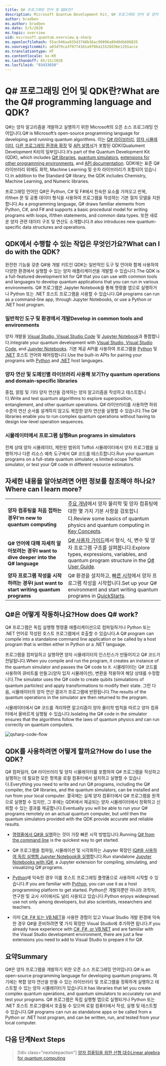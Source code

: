 ```yaml
---
title: Q# 프로그래밍 언어 및 QDK란?
description: Microsoft Quantum Development Kit, Q# 프로그래밍 언어 및 양자 프로그램을 만드는 방법에 대해 알아봅니다.
author: bradben
ms.author: bradben
ms.date: 5/5/2020
ms.topic: overview
uid: microsoft.quantum.overview.q-sharp
ms.openlocfilehash: 55ac946aa935d3748b36ac99096a89d0db686835
ms.sourcegitcommit: a03d79ca3f0774161a9f86a15528d36e1291acce
ms.translationtype: HT
ms.contentlocale: ko-KR
ms.lasthandoff: 05/15/2020
ms.locfileid: "83433030"
---
```

# <a name="what-are-the-q-programming-language-and-qdk"></a><span data-ttu-id="40f06-103">Q# 프로그래밍 언어 및 QDK란?</span><span class="sxs-lookup"><span data-stu-id="40f06-103">What are the Q# programming language and QDK?</span></span>

<span data-ttu-id="40f06-104">Q#는 양자 알고리즘을 개발하고 실행하기 위한 Microsoft의 오픈 소스 프로그래밍 언어입니다.</span><span class="sxs-lookup"><span data-stu-id="40f06-104">Q# is Microsoft’s open-source programming language for developing and running quantum algorithms.</span></span> <span data-ttu-id="40f06-105">이는 [Q# 라이브러리](xref:microsoft.quantum.libraries), [양자 시뮬레이터](xref:microsoft.quantum.machines), [다른 프로그래밍 환경용 확장](xref:microsoft.quantum.install) 및 [API 설명서](xref:microsoft.quantum.standardlibsintro)가 포함된 QDK(Qualument Development Kit)의 일부입니다.</span><span class="sxs-lookup"><span data-stu-id="40f06-105">It’s part of the Quantum Development Kit (QDK), which includes [Q# libraries](xref:microsoft.quantum.libraries), [quantum simulators](xref:microsoft.quantum.machines), [extensions for other programming environments](xref:microsoft.quantum.install), and [API documentation](xref:microsoft.quantum.standardlibsintro).</span></span> <span data-ttu-id="40f06-106">QDK에는 표준 Q# 라이브러리 외에도 화학, Machine Learning 및 숫자 라이브러리가 포함되어 있습니다.</span><span class="sxs-lookup"><span data-stu-id="40f06-106">In addition to the Standard Q# library, the QDK includes Chemistry, Machine Learning, and Numeric libraries.</span></span>

<span data-ttu-id="40f06-107">프로그래밍 언어인 Q#은 Python, C# 및 F#에서 친숙한 요소를 가져오고 반복, if/then 문 및 공통 데이터 형식을 사용하여 프로그램을 작성하는 기본 절차 모델을 지원합니다.</span><span class="sxs-lookup"><span data-stu-id="40f06-107">As a programming language, Q# draws familiar elements from Python, C#, and F# and supports a basic procedural model for writing programs with loops, if/then statements, and common data types.</span></span> <span data-ttu-id="40f06-108">또한 새로운 양자 관련 데이터 구조 및 연산도 소개합니다.</span><span class="sxs-lookup"><span data-stu-id="40f06-108">It also introduces new quantum-specific data structures and operations.</span></span>

## <a name="what-can-i-do-with-the-qdk"></a><span data-ttu-id="40f06-109">QDK에서 수행할 수 있는 작업은 무엇인가요?</span><span class="sxs-lookup"><span data-stu-id="40f06-109">What can I do with the QDK?</span></span>

<span data-ttu-id="40f06-110">완전한 기능을 갖춘 Q#용 개발 키트인 QDK는 일반적인 도구 및 언어와 함께 사용하여 다양한 환경에서 실행할 수 있는 양자 애플리케이션을 개발할 수 있습니다.</span><span class="sxs-lookup"><span data-stu-id="40f06-110">The QDK is a full-featured development kit for Q# that you can use with common tools and languages to develop quantum applications that you can run in various environments.</span></span> <span data-ttu-id="40f06-111">Q# 프로그램은 Japyter Notebook을 통해 명령줄 앱으로 실행하거나 Python 또는 .NET 호스트 프로그램을 사용할 수 있습니다.</span><span class="sxs-lookup"><span data-stu-id="40f06-111">Q# programs can run as a command-line app, through Jupyter Notebooks, or use a Python or .NET host program.</span></span>

### <a name="develop-in-common-tools-and-environments"></a><span data-ttu-id="40f06-112">일반적인 도구 및 환경에서 개발</span><span class="sxs-lookup"><span data-stu-id="40f06-112">Develop in common tools and environments</span></span>

<span data-ttu-id="40f06-113">양자 개발을 [Visual Studio, Visual Studio Code](xref:microsoft.quantum.install.standalone) 및 [Jupyter Notebook](xref:microsoft.quantum.install.jupyter)과 통합합니다.</span><span class="sxs-lookup"><span data-stu-id="40f06-113">Integrate your quantum development with [Visual Studio, Visual Studio Code](xref:microsoft.quantum.install.standalone), and [Jupyter Notebooks](xref:microsoft.quantum.install.jupyter).</span></span> <span data-ttu-id="40f06-114">기본 제공 API를 사용하여 프로그램을 [Python](xref:microsoft.quantum.install.python) 및 [.NET](xref:microsoft.quantum.install.cs) 호스트 언어와 페어링합니다.</span><span class="sxs-lookup"><span data-stu-id="40f06-114">Use the built-in APIs for pairing your programs with [Python](xref:microsoft.quantum.install.python) and [.NET](xref:microsoft.quantum.install.cs) host languages.</span></span>

### <a name="try-quantum-operations-and-domain-specific-libraries"></a><span data-ttu-id="40f06-115">양자 연산 및 도메인별 라이브러리 사용해 보기</span><span class="sxs-lookup"><span data-stu-id="40f06-115">Try quantum operations and domain-specific libraries</span></span>

<span data-ttu-id="40f06-116">중첩, 얽힘 및 기타 양자 연산을 검색하는 양자 알고리즘을 작성하고 테스트합니다.</span><span class="sxs-lookup"><span data-stu-id="40f06-116">Write and test quantum algorithms to explore superposition, entanglement, and other quantum operations.</span></span> <span data-ttu-id="40f06-117">Q# 라이브러리를 사용하면 하위 수준의 연산 순서를 설계하지 않고도 복잡한 양자 연산을 실행할 수 있습니다.</span><span class="sxs-lookup"><span data-stu-id="40f06-117">The Q# libraries enable you to run complex quantum operations without having to design low-level operation sequences.</span></span>

### <a name="run-programs-in-simulators"></a><span data-ttu-id="40f06-118">시뮬레이터에서 프로그램 실행</span><span class="sxs-lookup"><span data-stu-id="40f06-118">Run programs in simulators</span></span>

<span data-ttu-id="40f06-119">전체 상태 양자 시뮬레이터, 제한된 범위의 Toffoli 시뮬레이터에서 양자 프로그램을 실행하거나 다른 리소스 예측 도구에서 Q# 코드를 테스트합니다.</span><span class="sxs-lookup"><span data-stu-id="40f06-119">Run your quantum programs on a full-state quantum simulator, a limited-scope Toffoli simulator, or test your Q# code in different resource estimators.</span></span> 

## <a name="where-can-i-learn-more"></a><span data-ttu-id="40f06-120">자세한 내용을 알아보려면 어떤 정보를 참조해야 하나요?</span><span class="sxs-lookup"><span data-stu-id="40f06-120">Where can I learn more?</span></span>

|||
| ---- | ---- |
| <span data-ttu-id="40f06-121">**양자 컴퓨팅을 처음 접하는 경우**</span><span class="sxs-lookup"><span data-stu-id="40f06-121">**I'm new to quantum computing**</span></span> | <span data-ttu-id="40f06-122">[주요 개념](xref:microsoft.quantum.overview.understanding)에서 양자 물리학 및 양자 컴퓨팅에 대한 몇 가지 기본 사항을 검토합니다.</span><span class="sxs-lookup"><span data-stu-id="40f06-122">Review some basics of quantum physics and quantum computing in [Key Concepts](xref:microsoft.quantum.overview.understanding).</span></span>|
| <span data-ttu-id="40f06-123">**Q# 언어에 대해 자세히 알아보려는 경우**</span><span class="sxs-lookup"><span data-stu-id="40f06-123">**I want to dive deeper into the Q# language**</span></span> | <span data-ttu-id="40f06-124">[Q# 사용자 가이드](xref:microsoft.quantum.guide)에서 형식, 식, 변수 및 양자 프로그램 구조를 살펴봅니다.</span><span class="sxs-lookup"><span data-stu-id="40f06-124">Explore types, expressions, variables, and quantum program structure in the [Q# User Guide](xref:microsoft.quantum.guide).</span></span>|
| <span data-ttu-id="40f06-125">**양자 프로그램 작성을 시작하려는 경우**</span><span class="sxs-lookup"><span data-stu-id="40f06-125">**I just want to start writing quantum programs**</span></span> | <span data-ttu-id="40f06-126">Q# 환경을 설치하고, [빠른 시작](xref:microsoft.quantum.install)에서 양자 프로그램 작성을 시작합니다.</span><span class="sxs-lookup"><span data-stu-id="40f06-126">Set up your Q# environment and start writing quantum programs in [QuickStarts](xref:microsoft.quantum.install).</span></span>|

## <a name="how-does-q-work"></a><span data-ttu-id="40f06-127">Q#은 어떻게 작동하나요?</span><span class="sxs-lookup"><span data-stu-id="40f06-127">How does Q# work?</span></span>

<span data-ttu-id="40f06-128">Q# 프로그램은 독립 실행형 명령줄 애플리케이션으로 컴파일하거나 Python 또는 .NET 언어로 작성된 호스트 프로그램에서 호출할 수 있습니다.</span><span class="sxs-lookup"><span data-stu-id="40f06-128">A Q# program can compile into a standalone command line application or be called by a host program that is written either in Python or a .NET language.</span></span>

<span data-ttu-id="40f06-129">프로그램을 컴파일하고 실행하면 양자 시뮬레이터의 인스턴스가 만들어지고 Q# 코드가 전달됩니다.</span><span class="sxs-lookup"><span data-stu-id="40f06-129">When you compile and run the program, it creates an instance of the quantum simulator and passes the Q# code to it.</span></span> <span data-ttu-id="40f06-130">시뮬레이터는 Q# 코드를 사용하여 큐비트를 만들고(양자 입자 시뮬레이션), 변환을 적용하여 해당 상태를 수정합니다.</span><span class="sxs-lookup"><span data-stu-id="40f06-130">The simulator uses the Q# code to create qubits (simulations of quantum particles) and apply transformations to modify their state.</span></span> <span data-ttu-id="40f06-131">그런 다음, 시뮬레이터의 양자 연산 결과가 프로그램에 반환됩니다.</span><span class="sxs-lookup"><span data-stu-id="40f06-131">The results of the quantum operations in the simulator are then returned to the program.</span></span>  

<span data-ttu-id="40f06-132">시뮬레이터에서 Q# 코드를 격리하면 알고리즘이 양자 물리학 법칙을 따르고 양자 컴퓨터에서 올바르게 실행될 수 있습니다.</span><span class="sxs-lookup"><span data-stu-id="40f06-132">Isolating the Q# code in the simulator ensures that the algorithms follow the laws of quantum physics and can run correctly on quantum computers.</span></span>

![qsharp-code-flow](~/media/qsharp-code-flow.png)

## <a name="how-do-i-use-the-qdk"></a><span data-ttu-id="40f06-134">QDK를 사용하려면 어떻게 할까요?</span><span class="sxs-lookup"><span data-stu-id="40f06-134">How do I use the QDK?</span></span>

<span data-ttu-id="40f06-135">Q# 컴파일러, Q# 라이브러리 및 양자 시뮬레이터를 포함하여 Q# 프로그램을 작성하고 실행하는 데 필요한 모든 항목을 로컬 컴퓨터에서 설치하고 실행할 수 있습니다.</span><span class="sxs-lookup"><span data-stu-id="40f06-135">Everything you need to write and run Q# programs, including the Q# compiler, the Q# libraries, and the quantum simulators, can be installed and run from your local computer.</span></span> <span data-ttu-id="40f06-136">결국에는 실제 양자 컴퓨터에서 Q# 프로그램을 원격으로 실행할 수 있지만, 그 후에는 QDK에서 제공되는 양자 시뮬레이터에서 정확하고 신뢰할 수 있는 결과를 제공합니다.</span><span class="sxs-lookup"><span data-stu-id="40f06-136">Eventually you will be able to run your Q# programs remotely on an actual quantum computer, but until then the quantum simulators provided with the QDK provide accurate and reliable results.</span></span>

- <span data-ttu-id="40f06-137">[명령줄에서 Q#을 실행](xref:microsoft.quantum.install.standalone)하는 것이 가장 빠른 시작 방법입니다.</span><span class="sxs-lookup"><span data-stu-id="40f06-137">Running [Q# from the command line](xref:microsoft.quantum.install.standalone) is the quickest way to get started.</span></span>

- <span data-ttu-id="40f06-138">Q# 프로그램을 컴파일, 시뮬레이션 및 시각화하는 Jupyter 확장인 [IQ#을 사용하여 독립 실행형 Jupyter Notebook을 실행](xref:microsoft.quantum.install.jupyter)합니다.</span><span class="sxs-lookup"><span data-stu-id="40f06-138">Run standalone [Jupyter Notebooks with IQ#](xref:microsoft.quantum.install.jupyter), a Jupyter extension for compiling, simulating, and visualizing Q# programs.</span></span>

- <span data-ttu-id="40f06-139">[Python](xref:microsoft.quantum.install.python)에 익숙한 경우 이를 호스트 프로그래밍 플랫폼으로 사용하여 시작할 수 있습니다.</span><span class="sxs-lookup"><span data-stu-id="40f06-139">If you are familiar with [Python](xref:microsoft.quantum.install.python), you can use it as a host programming platform to get started.</span></span> <span data-ttu-id="40f06-140">Python은 개발자뿐만 아니라 과학자, 연구원 및 교사 사이에서도 널리 사용되고 있습니다.</span><span class="sxs-lookup"><span data-stu-id="40f06-140">Python enjoys widespread use not only among developers, but also scientists, researchers and teachers.</span></span>

- <span data-ttu-id="40f06-141">이미 [C#, F# 또는 VB.NET](xref:microsoft.quantum.install.cs)을 사용한 경험이 있고 Visual Studio 개발 환경에 익숙한 경우 Q#을 준비하려면 몇 가지 확장만 Visual Studio에 추가하면 됩니다.</span><span class="sxs-lookup"><span data-stu-id="40f06-141">If you already have experience with [C#, F#, or VB.NET](xref:microsoft.quantum.install.cs) and are familiar with the Visual Studio development environment, there are just a few extensions you need to add to Visual Studio to prepare it for Q#.</span></span>  

## <a name="summary"></a><span data-ttu-id="40f06-142">요약</span><span class="sxs-lookup"><span data-stu-id="40f06-142">Summary</span></span>

<span data-ttu-id="40f06-143">Q#은 양자 프로그램을 개발하기 위한 오픈 소스 프로그래밍 언어입니다.</span><span class="sxs-lookup"><span data-stu-id="40f06-143">Q# is an open-source programming language for developing quantum programs.</span></span> <span data-ttu-id="40f06-144">여기에는 복합 양자 연산을 만들 수 있는 라이브러리 및 프로그램을 정확하게 실행하고 테스트할 수 있는 양자 시뮬레이터가 있습니다.</span><span class="sxs-lookup"><span data-stu-id="40f06-144">It has libraries that let you create complex quantum operations, and quantum simulators to accurately run and test your programs.</span></span> <span data-ttu-id="40f06-145">Q# 프로그램은 독립 실행형 앱으로 실행되거나 Python 또는 .NET 호스트 프로그램에서 호출될 수 있으며 로컬 컴퓨터에서 작성, 실행 및 테스트할 수 있습니다.</span><span class="sxs-lookup"><span data-stu-id="40f06-145">Q# programs can run as standalone apps or be called from a Python or .NET host program, and can be written, run, and tested from your local computer.</span></span>

## <a name="next-steps"></a><span data-ttu-id="40f06-146">다음 단계</span><span class="sxs-lookup"><span data-stu-id="40f06-146">Next Steps</span></span>

> [!div class="nextstepaction"]
> [<span data-ttu-id="40f06-147">양자 컴퓨팅을 위한 선형 대수</span><span class="sxs-lookup"><span data-stu-id="40f06-147">Linear algebra for quantum computing</span></span>](xref:microsoft.quantum.overview.algebra)
